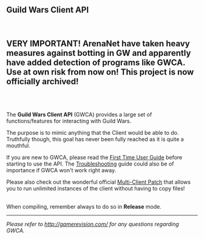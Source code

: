 ## Guild Wars Client API ##

<br />

## **VERY IMPORTANT! ArenaNet have taken heavy measures against botting in GW and apparently have added detection of programs like GWCA. Use at own risk from now on! This project is now officially archived!** ##

<br /><br />

The **Guild Wars Client API** (GWCA) provides a large set of functions/features for interacting with Guild Wars.

The purpose is to mimic anything that the Client would be able to do. Truthfully though, this goal has never been fully reached as it is quite a mouthful.

If you are new to GWCA, please read the [First Time User Guide](http://code.google.com/p/gwca/wiki/FirstTimeUserGuide) before starting to use the API.
The [Troubleshooting](http://code.google.com/p/gwca/wiki/Troubleshooting) guide could also be of importance if GWCA won't work right away.

Please also check out the wonderful official [Multi-Client Patch](http://gwca.googlecode.com/files/Multiclient%20Patch.rar) that allows you to run unlimited instances of the client without having to copy files!
<br /><br />

When compiling, remember always to do so in **Release** mode.


---


_Please refer to http://gamerevision.com/ for any questions regarding GWCA._